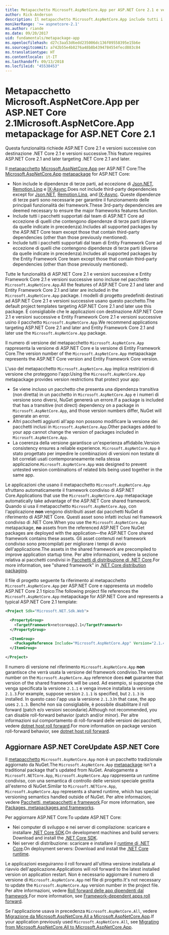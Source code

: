 ```yaml
---
title: Metapacchetto Microsoft.AspNetCore.App per ASP.NET Core 2.1 e versioni successive
author: Rick-Anderson
description: Il metapacchetto Microsoft.AspNetCore.App include tutti i pacchetti ASP.NET Core e Entity Framework Core supportati.
monikerRange: '>= aspnetcore-2.1'
ms.author: riande
ms.date: 09/20/2017
uid: fundamentals/metapackage-app
ms.openlocfilehash: d27c3aa53d6edd235006dc136f09558395e15b6e
ms.sourcegitcommit: a742b55e4b8276a48b8b4394784554fecd883c84
ms.translationtype: HT
ms.contentlocale: it-IT
ms.lasthandoff: 09/13/2018
ms.locfileid: "45538453"
---
```

# <a name="microsoftaspnetcoreapp-metapackage-for-aspnet-core-21"></a><span data-ttu-id="96799-103">Metapacchetto Microsoft.AspNetCore.App per ASP.NET Core 2.1</span><span class="sxs-lookup"><span data-stu-id="96799-103">Microsoft.AspNetCore.App metapackage for ASP.NET Core 2.1</span></span>

<span data-ttu-id="96799-104">Questa funzionalità richiede ASP.NET Core 2.1 e versioni successive con destinazione .NET Core 2.1 e versioni successive.</span><span class="sxs-lookup"><span data-stu-id="96799-104">This feature requires ASP.NET Core 2.1 and later targeting .NET Core 2.1 and later.</span></span>

<span data-ttu-id="96799-105">Il [metapacchetto](https://www.nuget.org/packages/Microsoft.AspNetCore.App) [Microsoft.AspNetCore.App](/dotnet/core/packages#metapackages) per ASP.NET Core:</span><span class="sxs-lookup"><span data-stu-id="96799-105">The [Microsoft.AspNetCore.App](https://www.nuget.org/packages/Microsoft.AspNetCore.App) [metapackage](/dotnet/core/packages#metapackages) for ASP.NET Core:</span></span>

* <span data-ttu-id="96799-106">Non include le dipendenze di terze parti, ad eccezione di [Json.NET](https://www.nuget.org/packages/Newtonsoft.Json/), [Remotion.Linq](https://www.nuget.org/packages/Remotion.Linq/) e [IX-Async](https://www.nuget.org/packages/System.Interactive.Async/).</span><span class="sxs-lookup"><span data-stu-id="96799-106">Does not include third-party dependencies except for [Json.NET](https://www.nuget.org/packages/Newtonsoft.Json/), [Remotion.Linq](https://www.nuget.org/packages/Remotion.Linq/), and [IX-Async](https://www.nuget.org/packages/System.Interactive.Async/).</span></span> <span data-ttu-id="96799-107">Queste dipendenze di terze parti sono necessarie per garantire il funzionamento delle principali funzionalità dei framework.</span><span class="sxs-lookup"><span data-stu-id="96799-107">These 3rd-party dependencies are deemed necessary to ensure the major frameworks features function.</span></span>
* <span data-ttu-id="96799-108">Include tutti i pacchetti supportati dal team di ASP.NET Core ad eccezione di quelli che contengono dipendenze di terze parti (diverse da quelle indicate in precedenza).</span><span class="sxs-lookup"><span data-stu-id="96799-108">Includes all supported packages by the ASP.NET Core team except those that contain third-party dependencies (other than those previously mentioned).</span></span>
* <span data-ttu-id="96799-109">Include tutti i pacchetti supportati dal team di Entity Framework Core ad eccezione di quelli che contengono dipendenze di terze parti (diverse da quelle indicate in precedenza).</span><span class="sxs-lookup"><span data-stu-id="96799-109">Includes all supported packages by the Entity Framework Core team except those that contain third-party dependencies (other than those previously mentioned).</span></span>

<span data-ttu-id="96799-110">Tutte le funzionalità di ASP.NET Core 2.1 e versioni successive e Entity Framework Core 2.1 e versioni successive sono incluse nel pacchetto `Microsoft.AspNetCore.App`.</span><span class="sxs-lookup"><span data-stu-id="96799-110">All the features of ASP.NET Core 2.1 and later and Entity Framework Core 2.1 and later are included in the `Microsoft.AspNetCore.App` package.</span></span> <span data-ttu-id="96799-111">I modelli di progetto predefiniti destinati ad ASP.NET Core 2.1 e versioni successive usano questo pacchetto.</span><span class="sxs-lookup"><span data-stu-id="96799-111">The default project templates targeting ASP.NET Core 2.1 and later use this package.</span></span> <span data-ttu-id="96799-112">È consigliabile che le applicazioni con destinazione ASP.NET Core 2.1 e versioni successive e Entity Framework Core 2.1 e versioni successive usino il pacchetto `Microsoft.AspNetCore.App`.</span><span class="sxs-lookup"><span data-stu-id="96799-112">We recommend applications targeting ASP.NET Core 2.1 and later and Entity Framework Core 2.1 and later use the `Microsoft.AspNetCore.App` package.</span></span>

<span data-ttu-id="96799-113">Il numero di versione del metapacchetto `Microsoft.AspNetCore.App` rappresenta la versione di ASP.NET Core e la versione di Entity Framework Core.</span><span class="sxs-lookup"><span data-stu-id="96799-113">The version number of the `Microsoft.AspNetCore.App` metapackage represents the ASP.NET Core version and Entity Framework Core version.</span></span>

<span data-ttu-id="96799-114">L'uso del metapacchetto `Microsoft.AspNetCore.App` implica restrizioni di versione che proteggono l'app:</span><span class="sxs-lookup"><span data-stu-id="96799-114">Using the `Microsoft.AspNetCore.App` metapackage provides version restrictions that protect your app:</span></span>

* <span data-ttu-id="96799-115">Se viene incluso un pacchetto che presenta una dipendenza transitiva (non diretta) in un pacchetto in `Microsoft.AspNetCore.App` e i numeri di versione sono diversi, NuGet genererà un errore.</span><span class="sxs-lookup"><span data-stu-id="96799-115">If a package is included that has a transitive (not direct) dependency on a package in `Microsoft.AspNetCore.App`, and those version numbers differ, NuGet will generate an error.</span></span>
* <span data-ttu-id="96799-116">Altri pacchetti aggiunti all'app non possono modificare la versione dei pacchetti inclusi in `Microsoft.AspNetCore.App`.</span><span class="sxs-lookup"><span data-stu-id="96799-116">Other packages added to your app cannot change the version of packages included in `Microsoft.AspNetCore.App`.</span></span>
* <span data-ttu-id="96799-117">La coerenza della versione garantisce un'esperienza affidabile.</span><span class="sxs-lookup"><span data-stu-id="96799-117">Version consistency ensures a reliable experience.</span></span> <span data-ttu-id="96799-118">`Microsoft.AspNetCore.App` è stato progettato per impedire le combinazioni di versioni non testate di bit correlati usati contemporaneamente nella stessa applicazione.</span><span class="sxs-lookup"><span data-stu-id="96799-118">`Microsoft.AspNetCore.App` was designed to prevent untested version combinations of related bits being used together in the same app.</span></span>

<span data-ttu-id="96799-119">Le applicazioni che usano il metapacchetto `Microsoft.AspNetCore.App` sfruttano automaticamente il framework condiviso di ASP.NET Core.</span><span class="sxs-lookup"><span data-stu-id="96799-119">Applications that use the `Microsoft.AspNetCore.App` metapackage automatically take advantage of the ASP.NET Core shared framework.</span></span> <span data-ttu-id="96799-120">Quando si usa il metapacchetto `Microsoft.AspNetCore.App`, con l'applicazione **non** vengono distribuiti asset dai pacchetti NuGet di riferimento di ASP.NET Core. Questi asset sono infatti inclusi nel framework condiviso di .NET Core.</span><span class="sxs-lookup"><span data-stu-id="96799-120">When you use the `Microsoft.AspNetCore.App` metapackage, **no** assets from the referenced ASP.NET Core NuGet packages are deployed with the application&mdash;the ASP.NET Core shared framework contains these assets.</span></span> <span data-ttu-id="96799-121">Gli asset contenuti nel framework condiviso sono precompilati per migliorare i tempi di avvio dell'applicazione.</span><span class="sxs-lookup"><span data-stu-id="96799-121">The assets in the shared framework are precompiled to improve application startup time.</span></span> <span data-ttu-id="96799-122">Per altre informazioni, vedere la sezione relativa ai pacchetti condivisi in [Pacchetti di distribuzione di .NET Core](/dotnet/core/build/distribution-packaging).</span><span class="sxs-lookup"><span data-stu-id="96799-122">For more information, see "shared framework" in [.NET Core distribution packaging](/dotnet/core/build/distribution-packaging).</span></span>

<span data-ttu-id="96799-123">Il file di progetto seguente fa riferimento al metapacchetto `Microsoft.AspNetCore.App` per ASP.NET Core e rappresenta un modello ASP.NET Core 2.1 tipico:</span><span class="sxs-lookup"><span data-stu-id="96799-123">The following project file references the `Microsoft.AspNetCore.App` metapackage for ASP.NET Core and represents a typical ASP.NET Core 2.1 template:</span></span>

```xml
<Project Sdk="Microsoft.NET.Sdk.Web">

  <PropertyGroup>
    <TargetFramework>netcoreapp2.1</TargetFramework>
  </PropertyGroup>

  <ItemGroup>
    <PackageReference Include="Microsoft.AspNetCore.App" Version="2.1.4" />
  </ItemGroup>

</Project>
```

<span data-ttu-id="96799-124">Il numero di versione nel riferimento `Microsoft.AspNetCore.App` **non** garantisce che verrà usata la versione del framework condiviso.</span><span class="sxs-lookup"><span data-stu-id="96799-124">The version number on the `Microsoft.AspNetCore.App` reference does **not** guarantee that version of the shared framework will be used.</span></span> <span data-ttu-id="96799-125">Ad esempio, si supponga che venga specificata la versione `2.1.1` e venga invece installata la versione `2.1.3`.</span><span class="sxs-lookup"><span data-stu-id="96799-125">For example, suppose version `2.1.1` is specified, but `2.1.3` is installed.</span></span> <span data-ttu-id="96799-126">In questo caso l'app usa la versione `2.1.3`.</span><span class="sxs-lookup"><span data-stu-id="96799-126">In that case, the app uses `2.1.3`.</span></span> <span data-ttu-id="96799-127">Benché non sia consigliabile, è possibile disabilitare il roll forward (patch e/o versioni secondarie).</span><span class="sxs-lookup"><span data-stu-id="96799-127">Although not recommended, you can disable roll-forward behavior (patch and/or minor).</span></span> <span data-ttu-id="96799-128">Per altre informazioni sul comportamento di roll-forward delle versioni dei pacchetti, vedere [dotnet host roll forward](https://github.com/dotnet/core-setup/blob/master/Documentation/design-docs/roll-forward-on-no-candidate-fx.md).</span><span class="sxs-lookup"><span data-stu-id="96799-128">For more information on package version roll-forward behavior, see [dotnet host roll forward](https://github.com/dotnet/core-setup/blob/master/Documentation/design-docs/roll-forward-on-no-candidate-fx.md).</span></span>

## <a name="update-aspnet-core"></a><span data-ttu-id="96799-129">Aggiornare ASP.NET Core</span><span class="sxs-lookup"><span data-stu-id="96799-129">Update ASP.NET Core</span></span>

<span data-ttu-id="96799-130">Il [metapacchetto](/dotnet/core/packages#metapackages) `Microsoft.AspNetCore.App` non è un pacchetto tradizionale aggiornato da NuGet.</span><span class="sxs-lookup"><span data-stu-id="96799-130">The `Microsoft.AspNetCore.App` [metapackage](/dotnet/core/packages#metapackages) isn't a traditional package that's updated from NuGet.</span></span> <span data-ttu-id="96799-131">Analogamente a `Microsoft.NETCore.App`, `Microsoft.AspNetCore.App` rappresenta un runtime condiviso, con una semantica di controllo delle versioni speciale gestita all'esterno di NuGet.</span><span class="sxs-lookup"><span data-stu-id="96799-131">Similar to `Microsoft.NETCore.App`, `Microsoft.AspNetCore.App` represents a shared runtime, which has special versioning semantics handled outside of NuGet.</span></span> <span data-ttu-id="96799-132">Per altre informazioni, vedere [Pacchetti, metapacchetti e framework](/dotnet/core/packages).</span><span class="sxs-lookup"><span data-stu-id="96799-132">For more information, see [Packages, metapackages and frameworks](/dotnet/core/packages).</span></span>

<span data-ttu-id="96799-133">Per aggiornare ASP.NET Core:</span><span class="sxs-lookup"><span data-stu-id="96799-133">To update ASP.NET Core:</span></span>

* <span data-ttu-id="96799-134">Nei computer di sviluppo e nei server di compilazione: scaricare e installare [.NET Core SDK](https://www.microsoft.com/net/download).</span><span class="sxs-lookup"><span data-stu-id="96799-134">On development machines and build servers: Download and install the [.NET Core SDK](https://www.microsoft.com/net/download).</span></span>
* <span data-ttu-id="96799-135">Nei server di distribuzione: scaricare e installare il [runtime di .NET Core](https://www.microsoft.com/net/download).</span><span class="sxs-lookup"><span data-stu-id="96799-135">On deployment servers: Download and install the [.NET Core runtime](https://www.microsoft.com/net/download).</span></span>

 <span data-ttu-id="96799-136">Le applicazioni eseguiranno il roll forward all'ultima versione installata al riavvio dell'applicazione.</span><span class="sxs-lookup"><span data-stu-id="96799-136">Applications will roll forward to the latest installed version on application restart.</span></span> <span data-ttu-id="96799-137">Non è necessario aggiornare il numero di versione di `Microsoft.AspNetCore.App` nel file di progetto.</span><span class="sxs-lookup"><span data-stu-id="96799-137">It's not necessary to update the `Microsoft.AspNetCore.App` version number in the project file.</span></span> <span data-ttu-id="96799-138">Per altre informazioni, vedere [Roll forward delle app dipendenti dal framework](/dotnet/core/versions/selection#framework-dependent-apps-roll-forward).</span><span class="sxs-lookup"><span data-stu-id="96799-138">For more information, see [Framework-dependent apps roll forward](/dotnet/core/versions/selection#framework-dependent-apps-roll-forward).</span></span>

<span data-ttu-id="96799-139">Se l'applicazione usava in precedenza `Microsoft.AspNetCore.All`, vedere [Migrazione da Microsoft.AspNetCore.All a Microsoft.AspNetCore.App](xref:fundamentals/metapackage#migrate).</span><span class="sxs-lookup"><span data-stu-id="96799-139">If your application previously used `Microsoft.AspNetCore.All`, see [Migrating from Microsoft.AspNetCore.All to Microsoft.AspNetCore.App](xref:fundamentals/metapackage#migrate).</span></span>
